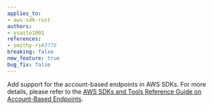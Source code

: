 ```yaml
---
applies_to:
- aws-sdk-rust
authors:
- ysaito1001
references:
- smithy-rs#3776
breaking: false
new_feature: true
bug_fix: false
---
```

Add support for the account-based endpoints in AWS SDKs. For more details, please refer to the [AWS SDKs and Tools Reference Guide on Account-Based Endpoints](https://docs.aws.amazon.com/sdkref/latest/guide/feature-account-endpoints.html).
